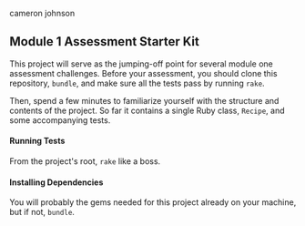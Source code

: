 cameron johnson

## Module 1 Assessment Starter Kit

This project will serve as the jumping-off point for several module one assessment challenges. Before your assessment, you should clone this repository, `bundle`, and make sure all the tests pass by running `rake`.

Then, spend a few minutes to familiarize yourself with the structure and contents of the project. So far it contains a single Ruby class, `Recipe`, and some accompanying tests.

#### Running Tests

From the project's root, `rake` like a boss.

#### Installing Dependencies

You will probably the gems needed for this project already on your machine, but if not, `bundle`.
